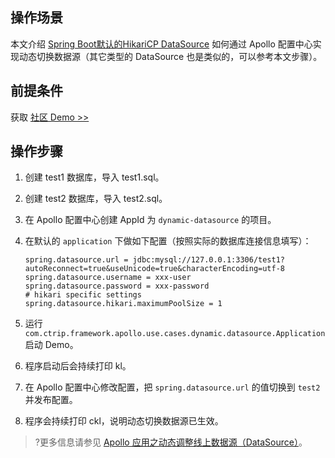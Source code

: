 ## 操作场景

本文介绍 [Spring Boot默认的HikariCP DataSource](https://github.com/brettwooldridge/HikariCP) 如何通过 Apollo 配置中心实现动态切换数据源（其它类型的 DataSource 也是类似的，可以参考本文步骤）。

## 前提条件

获取 [社区 Demo >>](https://github.com/ctripcorp/apollo-use-cases/tree/master/dynamic-datasource)

## 操作步骤
1. 创建 test1 数据库，导入 test1.sql。
2. 创建 test2 数据库，导入 test2.sql。
3. 在 Apollo 配置中心创建 AppId 为 `dynamic-datasource` 的项目。
4. 在默认的 `application` 下做如下配置（按照实际的数据库连接信息填写）：

    ```properties
    spring.datasource.url = jdbc:mysql://127.0.0.1:3306/test1?autoReconnect=true&useUnicode=true&characterEncoding=utf-8
    spring.datasource.username = xxx-user
    spring.datasource.password = xxx-password
    # hikari specific settings
    spring.datasource.hikari.maximumPoolSize = 1
    ```
5. 运行 `com.ctrip.framework.apollo.use.cases.dynamic.datasource.Application` 启动 Demo。
6. 程序启动后会持续打印 kl。
7. 在 Apollo 配置中心修改配置，把 `spring.datasource.url` 的值切换到 `test2` 并发布配置。
8. 程序会持续打印 ckl，说明动态切换数据源已生效。


>?更多信息请参见 [Apollo 应用之动态调整线上数据源（DataSource）](http://www.kailing.pub/article/index/arcid/198.html)。

